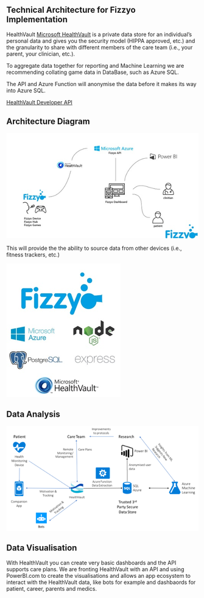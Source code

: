 ## Technical Architecture for Fizzyo Implementation

HealthVault [Microsoft HealthVault](https://www.healthvault.com/en-us/)
is a private data store for an individual’s personal data and gives you the security model (HIPPA approved, etc.) and the granularity to share with different members of the care team (i.e., your parent, your clinician, etc.).  

To aggregate data together for reporting and Machine Learning we are recommending collating game data in DataBase, such as Azure SQL. 

The API and Azure Function will anonymise the data before it makes its way into Azure SQL.  
 
[HealthVault Developer API](https://developer.healthvault.com) 
   
## Architecture Diagram

![Architecture Design](https://github.com/Fizzyo/Architecture/blob/master/Images/FizzyoArch.JPG)   
 
 This will provide the the ability to source data from other devices (i.e., fitness trackers, etc.) 

 ![Fizzyo Tech Stack](https://github.com/Fizzyo/Architecture/blob/master/Images/Fizzyotech.JPG) 

## Data Analysis
 
![Data Analysis Architecture](https://github.com/Fizzyo/Architecture/blob/master/Images/Fizzyoda.png)   
## Data Visualisation 

With HealthVault you can create very basic dashboards and the API supports care plans.  We are fronting HealthVault with an API and using PowerBI.com to create the visualisations and allows an app ecosystem to interact with the HealthVault data, like bots for example and dashbaords for patient, career, parents and medics.
